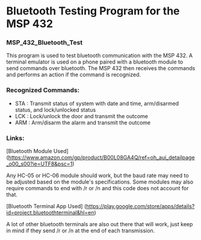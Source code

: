 # Bluetooth Testing Program for the MSP 432
### MSP_432_Bluetooth_Test

This program is used to test bluetooth communication with the MSP 432. A terminal emulator is used on a phone paired with a bluetooth module to send commands over bluetooth. The MSP 432 then receives the commands and performs an action if the command is recognized.

### Recognized Commands:
 - STA : Transmit status of system with date and time, arm/disarmed status, and lock/unlocked status
 - LCK : Lock/unlock the door and transmit the outcome
 - ARM : Arm/disarm the alarm and transmit the outcome

 
### Links: 
[Bluetooth Module Used] (https://www.amazon.com/gp/product/B00L08GA4Q/ref=oh_aui_detailpage_o00_s00?ie=UTF8&psc=1)
 
Any HC-05 or HC-06 module should work, but the baud rate may need to be adjusted based on the module's specifications. Some modules may also require commands to end with /r or /n and this code does not account for that.
		
		
[Bluetooth Terminal App Used] (https://play.google.com/store/apps/details?id=project.bluetoothterminal&hl=en)

A lot of other bluetooth terminals are also out there that will work, just keep in mind if they send /r or /n at the end of each transmission.
		